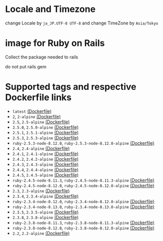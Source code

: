 # Locale and Timezone

change Locale by `ja_JP.UTF-8 UTF-8`
and
change TimeZone by `Asia/Tokyo`

# image for Ruby on Rails

Collect the package needed to rails

do not put rails gem

# Supported tags and respective Dockerfile links

* `latest` [(Dockerfile)](https://github.com/gendosu/docker-ruby-for-rails)
* `2`, `2-alpine` [(Dockerfile)](https://github.com/gendosu/docker-ruby-for-rails/blob/2)
* `2.5`, `2.5-alpine` [(Dockerfile)](https://github.com/gendosu/docker-ruby-for-rails/blob/2.5)
* `2.5.0`, `2.5.0-alpine` [(Dockerfile)](https://github.com/gendosu/docker-ruby-for-rails/blob/2.5.0)
* `2.5.1`, `2.5.1-alpine` [(Dockerfile)](https://github.com/gendosu/docker-ruby-for-rails/blob/2.5.1)
* `2.5.3`, `2.5.3-alpine` [(Dockerfile)](https://github.com/gendosu/docker-ruby-for-rails/blob/2.5.3)
* `ruby-2.5.3-node-8.12.0`, `ruby-2.5.3-node-8.12.0-alpine` [(Dockerfile)](https://github.com/gendosu/docker-ruby-for-rails/blob/ruby-2.5.3-node-8.12.0)
* `2.4`, `2.4-alpine` [(Dockerfile)](https://github.com/gendosu/docker-ruby-for-rails/blob/2.4)
* `2.4.1`, `2.4.1-alpine` [(Dockerfile)](https://github.com/gendosu/docker-ruby-for-rails/blob/2.4.1)
* `2.4.2`, `2.4.2-alpine` [(Dockerfile)](https://github.com/gendosu/docker-ruby-for-rails/blob/2.4.2)
* `2.4.3`, `2.4.3-alpine` [(Dockerfile)](https://github.com/gendosu/docker-ruby-for-rails/blob/2.4.3)
* `2.4.4`, `2.4.4-alpine` [(Dockerfile)](https://github.com/gendosu/docker-ruby-for-rails/blob/2.4.4)
* `2.4.5`, `2.4.5-alpine` [(Dockerfile)](https://github.com/gendosu/docker-ruby-for-rails/blob/2.4.5)
* `ruby-2.4.5-node-8.11.3`, `ruby-2.4.5-node-8.11.3-alpine` [(Dockerfile)](https://github.com/gendosu/docker-ruby-for-rails/blob/ruby-2.4.5-node-8.11.3)
* `ruby-2.4.5-node-8.12.0`, `ruby-2.4.5-node-8.12.0-alpine` [(Dockerfile)](https://github.com/gendosu/docker-ruby-for-rails/blob/ruby-2.4.5-node-8.12.0)
* `2.3`, `2.3-alpine` [(Dockerfile)](https://github.com/gendosu/docker-ruby-for-rails/blob/2.3)
* `2.3.4`, `2.3.4-alpine` [(Dockerfile)](https://github.com/gendosu/docker-ruby-for-rails/blob/2.3.4)
* `ruby-2.3.4-node-8.12.0`, `ruby-2.3.4-node-8.12.0-alpine` [(Dockerfile)](https://github.com/gendosu/docker-ruby-for-rails/blob/ruby-2.3.4-node-8.12.0)
* `ruby-2.3.4-node-8.13.0`, `ruby-2.3.4-node-8.13.0-alpine` [(Dockerfile)](https://github.com/gendosu/docker-ruby-for-rails/blob/ruby-2.3.4-node-8.13.0)
* `2.3.5`, `2.3.5-alpine` [(Dockerfile)](https://github.com/gendosu/docker-ruby-for-rails/blob/2.3.5)
* `2.3.8`, `2.3.8-alpine` [(Dockerfile)](https://github.com/gendosu/docker-ruby-for-rails/blob/2.3.8)
* `ruby-2.3.8-node-8.11.3`, `ruby-2.3.8-node-8.11.3-alpine` [(Dockerfile)](https://github.com/gendosu/docker-ruby-for-rails/blob/ruby-2.3.8-node-8.11.3)
* `ruby-2.3.8-node-8.12.0`, `ruby-2.3.8-node-8.12.0-alpine` [(Dockerfile)](https://github.com/gendosu/docker-ruby-for-rails/blob/ruby-2.3.8-node-8.12.0)
* `2.2`, `2.2-alpine` [(Dockerfile)](https://github.com/gendosu/docker-ruby-for-rails/blob/2.2)

